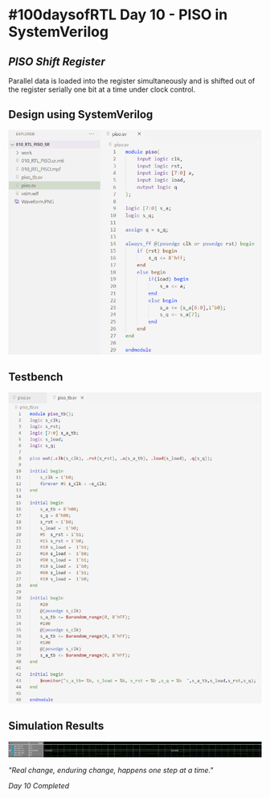 # #100daysofRTL Day 10 - PISO in SystemVerilog
## _PISO Shift Register_

Parallel data is loaded into the register simultaneously and is shifted out of the register serially one bit at a time under clock control.
## Design using SystemVerilog

<p align="center">
   <img alt="pisocode" title="piso" src="https://raw.githubusercontent.com/Marcotronics/100daysofRTL/main/010_RTL_PISO_SR/images/piso_code.PNG" width="550">
</p>

## Testbench

<p align="center">
   <img alt="piso_tb" title="piso" src="https://raw.githubusercontent.com/Marcotronics/100daysofRTL/main/010_RTL_PISO_SR/images/piso_tb.PNG" width="750">
</p>

## Simulation Results

<p align="center">
   <img alt="waveformpiso" title="piso" src="https://raw.githubusercontent.com/Marcotronics/100daysofRTL/main/010_RTL_PISO_SR/images/Waveform.PNG" width="1250">
</p>

_"Real change, enduring change, happens one step at a time."_

*Day 10 Completed*
